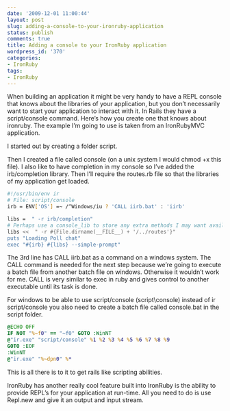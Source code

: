 ```yaml
---
date: '2009-12-01 11:00:44'
layout: post
slug: adding-a-console-to-your-ironruby-application
status: publish
comments: true
title: Adding a console to your IronRuby application
wordpress_id: '370'
categories:
- IronRuby
tags:
- IronRuby
---
```


When building an application it might be very handy to have a REPL console that knows about the libraries of your application, but you don’t necessarily want to start your application to interact with it. In Rails they have a script/console command. Here’s how you create one that knows about ironruby. The example I’m going to use is taken from an IronRubyMVC application.

 

I started out by creating a folder script.

 

Then I created a file called console (on a unix system I would chmod +x this file). I also like to have completion in my console so I’ve added the irb/completion library. Then I’ll require the routes.rb file so that the libraries of my application get loaded.

 
``` sh console script
#!/usr/bin/env ir
# File: script/console
irb = ENV['OS'] =~ /^Windows/iu ? 'CALL iirb.bat' : 'iirb'

libs =  " -r irb/completion"
# Perhaps use a console_lib to store any extra methods I may want available in the console
libs <<  " -r #{File.dirname(__FILE__) + '/../routes'}"
puts "Loading Poll chat"
exec "#{irb} #{libs} --simple-prompt"
```




The 3rd line has CALL iirb.bat as a command on a windows system. The CALL command is needed for the next step because we’re going to execute a batch file from another batch file on windows. Otherwise it wouldn’t work for me. CALL is very similar to exec in ruby and gives control to another executable until its task is done.





For windows to be able to use script/console (script\console) instead of ir script/console you also need to create a batch file called console.bat in the script folder. 




``` bat console script
@ECHO OFF
IF NOT "%~f0" == "~f0" GOTO :WinNT
@"ir.exe" "script/console" %1 %2 %3 %4 %5 %6 %7 %8 %9
GOTO :EOF
:WinNT
@"ir.exe" "%~dpn0" %*
```




This is all there is to it to get rails like scripting abilities.





IronRuby has another really cool feature built into IronRuby is the ability to provide REPL’s for your application at run-time. All you need to do is use Repl.new and give it an output and input stream.
